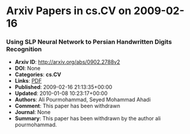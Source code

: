 # Arxiv Papers in cs.CV on 2009-02-16
### Using SLP Neural Network to Persian Handwritten Digits Recognition
- **Arxiv ID**: http://arxiv.org/abs/0902.2788v2
- **DOI**: None
- **Categories**: **cs.CV**
- **Links**: [PDF](http://arxiv.org/pdf/0902.2788v2)
- **Published**: 2009-02-16 21:13:35+00:00
- **Updated**: 2010-01-08 10:23:17+00:00
- **Authors**: Ali Pourmohammad, Seyed Mohammad Ahadi
- **Comment**: This paper has been withdrawn
- **Journal**: None
- **Summary**: This paper has been withdrawn by the author ali pourmohammad.



